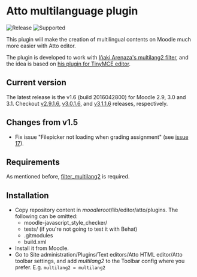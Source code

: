 Atto multilanguage plugin
=========================

![Release](https://img.shields.io/badge/release-v1.6-blue.svg) ![Supported](https://img.shields.io/badge/supported-2.9%2C%203.0%2C%203.1-green.svg)

This plugin will make the creation of multilingual contents on Moodle much more easier with Atto editor.

The plugin is developed to work with [Iñaki Arenaza's multilang2 filter](https://github.com/iarenaza/moodle-filter_multilang2), and the idea is based on [his plugin for TinyMCE editor](https://github.com/iarenaza/moodle-tinymce_moodlelang2).

## Current version
The latest release is the v1.6 (build 2016042800) for Moodle 2.9, 3.0 and 3.1. Checkout [v2.9.1.6](https://github.com/julenpardo/moodle-atto_multilang2/releases/tag/v2.9.1.6), [v3.0.1.6](https://github.com/julenpardo/moodle-atto_multilang2/releases/tag/v3.0.1.6), and [v3.1.1.6](https://github.com/julenpardo/moodle-atto_multilang2/releases/tag/v3.1.1.6) releases, respectively.

## Changes from v1.5
 - Fix issue "Filepicker not loading when grading assignment" (see [issue 17](https://github.com/julenpardo/moodle-atto_multilang2/issues/17)).

## Requirements
As mentioned before, [filter_multilang2](https://github.com/iarenaza/moodle-filter_multilang2) is required.

## Installation

 - Copy repository content in *moodleroot*/lib/editor/atto/plugins. The following can be omitted:
   - moodle-javascript_style_checker/
   - tests/ (if you're not going to test it with Behat)
   - .gitmodules
   - build.xml
 - Install it from Moodle. 
 - Go to Site administration/Plugins/Text
   editors/Atto HTML editor/Atto toolbar settings, and add *multilang2*
   to the Toolbar config where you prefer. E.g. `multilang2 = multilang2`
